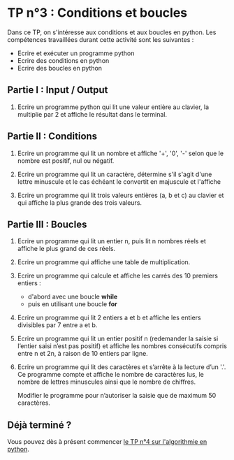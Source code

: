 # TP n°3 : Conditions et boucles

Dans ce TP, on s'intéresse aux conditions et aux boucles en python. Les compétences travaillées durant cette activité sont les suivantes :

- Ecrire et exécuter un programme python
- Ecrire des conditions en python
- Ecrire des boucles en python

## Partie I : Input / Output

1. Ecrire un programme python qui lit une valeur entière au clavier, la multiplie par 2 et affiche le résultat dans le terminal.

## Partie II : Conditions

1. Ecrire un programme qui lit un nombre et affiche '+', '0', '-' selon que le nombre est positif, nul ou négatif.

2. Ecrire un programme qui lit un caractère, détermine s'il s'agit d'une lettre minuscule et le cas échéant le convertit en majuscule et l'affiche

3. Ecrire un programme qui lit trois valeurs entières (a, b et c) au clavier et qui affiche la plus grande des trois valeurs.

## Partie III : Boucles

1.  Ecrire un programme qui lit un entier n, puis lit n nombres réels et affiche le plus grand de ces réels.

1.  Ecrire un programme qui affiche une table de multiplication.

1.  Ecrire un programme qui calcule et affiche les carrés des 10 premiers entiers :

    - d'abord avec une boucle **while**
    - puis en utilisant une boucle **for**

1.  Ecrire un programme qui lit 2 entiers a et b et affiche les entiers divisibles par 7 entre a et b.

1.  Ecrire un programme qui lit un entier positif n (redemander la saisie si l’entier saisi n’est pas positif) et affiche les nombres consécutifs compris entre n et 2n, à raison de 10 entiers par ligne.

1.  Ecrire un programme qui lit des caractères et s’arrête à la lecture d’un '.'. Ce programme compte et affiche le nombre de caractères lus, le nombre de lettres minuscules ainsi que le nombre de chiffres.

    Modifier le programme pour n’autoriser la saisie que de maximum 50 caractères.

## Déjà terminé ?

Vous pouvez dès à présent commencer [le TP n°4 sur l'algorithmie en python](../TP4-Algorithmie/README.md).
